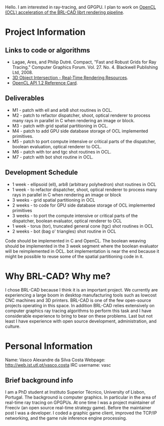 Hello. I am interested in ray-tracing, and GPGPU. I plan to work on
[OpenCL (OCL) acceleration of the BRL-CAD librt rendering
pipeline](User:Vasco.costa/GSoC15/logs "wikilink").

# Project Information

## Links to code or algorithms

-   Lagae, Ares, and Philip Dutré. Compact, "Fast and Robust Grids for
    Ray Tracing." Computer Graphics Forum. Vol. 27. No. 4. Blackwell
    Publishing Ltd, 2008.
-   [3D Object Intersection - Real-Time Rendering
    Resources](http://www.realtimerendering.com/intersections.html).
-   [OpenCL API 1.2 Reference
    Card](https://www.khronos.org/files/opencl-1-2-quick-reference-card.pdf).

## Deliverables

-   M1 - patch with ell and arb8 shot routines in OCL.
-   M2 - patch to refactor dispatcher, shoot, optical renderer to
    process many rays in parallel in C when rendering an image or block.
-   M3 - patch with grid spatial partitioning in OCL.
-   M4 - patch to add GPU side database storage of OCL implemented
    primitives.
-   M5 - patch to port compute intensive or critical parts of the
    dispatcher, boolean evaluation, optical renderer to OCL.
-   M6 - patch with tor and tgc shot routines in OCL.
-   M7 - patch with bot shot routine in OCL.

## Development Schedule

-   1 week - ellipsoid (ell), arb8 (arbitrary polyhedron) shot routines
    in OCL
-   1 week - to refactor dispatcher, shoot, optical renderer to process
    many rays in parallel in C when rendering an image or block
-   3 weeks - grid spatial partitioning in OCL
-   2 weeks - to code for GPU side database storage of OCL implemented
    primitives
-   3 weeks - to port the compute intensive or critical parts of the
    dispatcher, boolean evaluator, optical renderer to OCL
-   1 week - torus (tor), truncated general cone (tgc) shot routines in
    OCL
-   2 weeks - bot (bag o' triangles) shot routine in OCL

Code should be implemented in C and OpenCL. The boolean weaving should
be implemented in the 3 week segment where the boolean evaluator will be
reimplemented in OCL. bot implementation is near the end because it
might be possible to reuse some of the spatial partitioning code in it.

# Why BRL-CAD? Why me?

I chose BRL-CAD because I think it is an important project. We currently
are experiencing a large boom in desktop manufacturing tools such as
lowcost CNC machines and 3D printers. BRL-CAD is one of the few
open-source projects operating in this space. In addition BRL-CAD relies
extensively on computer graphics ray tracing algorithms to perform this
task and I have considerable experience to bring to bear on these
problems. Last but not least I have experience with open source
development, administration, and culture.

# Personal Information

Name: Vasco Alexandre da Silva Costa
Webpage: <http://web.ist.utl.pt/vasco.costa>
IRC username: vasc

## Brief background info

I am a PhD student at Instituto Superior Técnico, University of Lisbon,
Portugal. The background is computer graphics. In particular in the area
of real-time ray tracing on GPGPUs. At one time I was a project
maintainer of Freeciv (an open source real-time strategy game). Before
the maintainer post I was a developer. I coded a graphic game client,
improved the TCP/IP networking, and the game rule inference engine
processing.